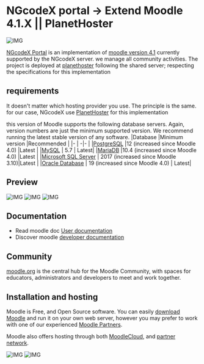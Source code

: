# NGcodeX portal -> Extend Moodle 4.1.X || PlanetHoster
![IMG](https://github.com/codeurzebs/ngcodex-moodle-4.1/blob/master/image-preview/ngcodexLogoPortal.png?raw=true)

[NGcodeX Portal](https://portal.ngcodex.com) is an implementation of [moodle version 4.1](https://moodle.org) currently supported by the NGcodeX server. we manage all community activities. The project is deployed at [planethoster](https://www.planethoster.com/goph-3465c4d2ecce10f) following the shared server; respecting the specifications for this implementation

## requirements
It doesn't matter which hosting provider you use. The principle is the same. for our case, NGcodeX use [PlanetHoster](https://www.planethoster.com/goph-3465c4d2ecce10f) for this implementation

this version of Moodle supports the following database servers. Again, version numbers are just the minimum supported version. We recommend running the latest stable version of any software.
|Database |Minimum version |Recommended |
|- | -|- |
|[PostgreSQL](http://www.postgresql.org/) |12 (increased since Moodle 4.0) |Latest |
|[MySQL](http://www.mysql.com/) |	5.7 | Latest|
|[MariaDB](https://mariadb.org/) |10.4 (increased since Moodle 4.0) |Latest |
|[Microsoft SQL Server](http://www.microsoft.com/en-us/server-cloud/products/sql-server/) | 2017 (increased since Moodle 3.10)|Latest |
|[Oracle Database](http://www.oracle.com/us/products/database/overview/index.html) |	19 (increased since Moodle 4.0) | Latest|

## Preview
![IMG](https://github.com/codeurzebs/ngcodex-moodle-4.1/blob/master/image-preview/125.PNG?raw=true)
![IMG](https://github.com/codeurzebs/ngcodex-moodle-4.1/blob/master/image-preview/455.PNG?raw=true)
![IMG](https://github.com/codeurzebs/ngcodex-moodle-4.1/blob/master/image-preview/7856.PNG?raw=true)

## Documentation

- Read moodle doc [User documentation](https://docs.moodle.org/)
- Discover moodle [developer documentation](https://moodledev.io/)

## Community

[moodle.org](https://moodle.org/) is the central hub for the Moodle Community, with spaces for educators, administrators and developers to meet and work together.

## Installation and hosting

Moodle is Free, and Open Source software. You can easily [download Moodle](https://download.moodle.org/) and run it on your own web server, however you may prefer to work with one of our experienced [Moodle Partners](https://moodle.com/partners).

Moodle also offers hosting through both [MoodleCloud](https://moodle.com/cloud), and  [partner network](https://moodle.com/partners).

![IMG](https://github.com/codeurzebs/ngcodex-moodle-4.1/blob/master/image-preview/topRight.PNG?raw=true)
![IMG](https://github.com/codeurzebs/ngcodex-moodle-4.1/blob/master/image-preview/mobile-prev.PNG?raw=true)
